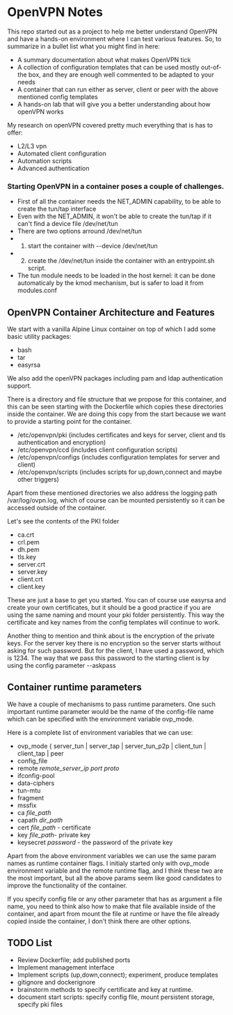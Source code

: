 # OpenVPN Notes

This repo started out as a project to help me better understand OpenVPN and have a hands-on environment where I can test various features.
So, to summarize in a bullet list what you might find in here:

- A summary documentation about what makes OpenVPN tick
- A collection of configuration templates that can be used mostly out-of-the box, and they are enough well commented to be adapted to your needs
- A container that can run either as server, client or peer with the above mentioned config templates
- A hands-on lab that will give you a better understanding about how openVPN works

My research on openVPN covered pretty much everything that is has to offer:

- L2/L3 vpn
- Automated client configuration
- Automation scripts
- Advanced authentication


### Starting OpenVPN in a container poses a couple of challenges.
- First of all the container needs the NET_ADMIN capability, to be able to create the tun/tap interface
- Even with the NET_ADMIN, it won't be able to create the tun/tap if it can't find a device file /dev/net/tun
- There are two options arround /dev/net/tun
- 1. start the container with --device /dev/net/tun
- 2. create the /dev/net/tun inside the container with an entrypoint.sh script.
- The tun module needs to be loaded in the host kernel: it can be done automaticaly by the kmod mechanism, but is safer to load it from modules.conf

## OpenVPN Container Architecture and Features

We start with a vanilla Alpine Linux container on top of which I add some basic utility packages:

- bash
- tar
- easyrsa

We also add the openVPN packages including pam and ldap authentication support.

There is a directory and file structure that we propose for this container, and this can be seen starting with the Dockerfile
which copies these directories inside the container. We are doing this copy from the start because we want to provide a starting point for the container.


- /etc/openvpn/pki (includes certificates and keys for server, client and tls authentication and encryption)
- /etc/openvpn/ccd (includes client configuration scripts)
- /etc/openvpn/configs (includes configuration templates for server and client)
- /etc/openvpn/scripts (includes scripts for up,down,connect and maybe other triggers)

Apart from these mentioned directories we also address the logging path /var/log/ovpn.log, which of course can be mounted persistently so 
it can be accessed outside of the container.

Let's see the contents of the PKI folder

- ca.crt
- crl.pem
- dh.pem
- tls.key
- server.crt
- server.key
- client.crt
- client.key

These are just a base to get you started. You can of course use easyrsa and create your own certificates, but it should be a good practice if you
are using the same naming and mount your pki folder persistently. This way the certificate and key names from the config templates will continue to work.

Another thing to mention and think about is the encryption of the private keys. For the server key there is no encryption so the server starts without asking for such password. 
But for the client, I have used a password, which is 1234. The way that we pass this password to the starting client is by using the config parameter --askpass  

## Container runtime parameters

We have a couple of mechanisms to pass runtime parameters. 
One such important runtime parameter would be the name of the config-file name 
which can be specified with the environment variable ovp_mode.

Here is a complete list of environment variables that we can use:


- ovp_mode { server_tun | server_tap | server_tun_p2p | client_tun | client_tap | peer  
- config_file
- remote *remote_server_ip* *port* *proto*
- ifconfig-pool
- data-ciphers
- tun-mtu
- fragment
- mssfix
- ca *file_path*
- capath *dir_path*
- cert *file_path* - certificate
- key *file_path*- private key
- keysecret *password* - the password of the private key

Apart from the above environment variables we can use the same param names as runtime container flags. 
I initialy started only with ovp_mode environment variable and the remote runtime flag, and I think these two are the most important, 
but all the above params seem like good candidates to improve the functionality of the container.

If you specify config file or any other parameter that has as argument a file name, you need to think also how to make that file available
inside of the container, and apart from mount the file at runtime or have the file already copied inside the container, 
I don't think there are other options.

## TODO List

- Review Dockerfile; add published ports
- Implement management interface
- Implement scripts (up,down,connect); experiment, produce templates
- gitignore and dockerignore
- brainstorm methods to specify certificate and key at runtime.
- document start scripts: specify config file, mount persistent storage, specify pki files


